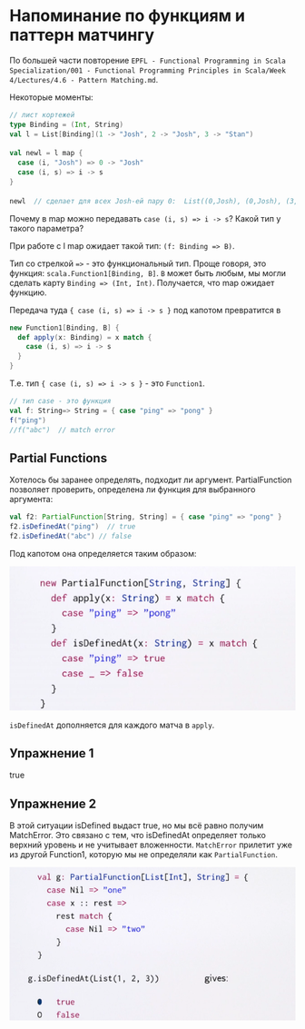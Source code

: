 # Напоминание по функциям и паттерн матчингу

По большей части повторение `EPFL - Functional Programming in Scala Specialization/001 - Functional Programming Principles in Scala/Week 4/Lectures/4.6 - Pattern Matching.md`.

Некоторые моменты:

```scala
// лист кортежей
type Binding = (Int, String)
val l = List[Binding](1 -> "Josh", 2 -> "Josh", 3 -> "Stan")

val newl = l map {
  case (i, "Josh") => 0 -> "Josh"
  case (i, s) => i -> s
}

newl  // сделает для всех Josh-ей пару 0:  List((0,Josh), (0,Josh), (3,Stan))
```

Почему в map можно передавать `case (i, s) => i -> s`? Какой тип у такого параметра?

При работе с l map ожидает такой тип: `(f: Binding => B)`. 

Тип со стрелкой `=>`  - это функциональный тип. Проще говоря, это функция: `scala.Function1[Binding, B]`. `B` может быть любым, мы могли сделать карту `Binding => (Int, Int)`. Получается, что map ожидает функцию.

Передача туда `{ case (i, s) => i -> s }` под капотом превратится в

```scala
new Function1[Binding, B] {
  def apply(x: Binding) = x match {
    case (i, s) => i -> s
  }
}
```

Т.е. тип `{ case (i, s) => i -> s }` - это `Function1`.

```scala
// тип case - это функция
val f: String=> String = { case "ping" => "pong" }
f("ping")
//f("abc")  // match error

```

## Partial Functions

Хотелось бы заранее определять, подходит ли аргумент. PartialFunction позволяет проверить, определена ли функция для выбранного аргумента:

```scala
val f2: PartialFunction[String, String] = { case "ping" => "pong" }
f2.isDefinedAt("ping")  // true
f2.isDefinedAt("abc") // false
```

Под капотом она определяется таким образом:

![](img/partial.png)

`isDefinedAt` дополняется для каждого матча в `apply`.

## Упражнение 1

true

## Упражнение 2

В этой ситуации isDefined выдаст true, но мы всё равно получим MatchError. Это связано с тем, что isDefinedAt определяет только верхний уровень и не учитывает вложенности. `MatchError` прилетит уже из другой Function1, которую мы не определяли как `PartialFunction`.

![](img/partial_nested.png)